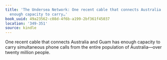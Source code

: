 ```yaml
---
title: 'The Undersea Network: One recent cable that connects Australia and Guam has
  enough capacity to carry…'
book_uuid: 49a23562-c08d-4f6b-a199-2bf361f45037
location: '349-351'
source: kindle
---
```


One recent cable that connects Australia and Guam has enough capacity to carry simultaneous phone calls from the entire population of Australia—over twenty million people.